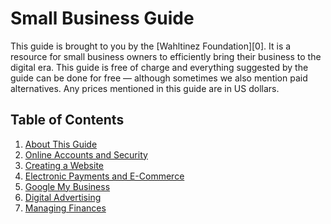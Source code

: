 # Small Business Guide

This guide is brought to you by the [Wahltinez Foundation][0]. It is a resource
for small business owners to efficiently bring their business to the digital era. This guide is free
of charge and everything suggested by the guide can be done for free — although sometimes we also
mention paid alternatives. Any prices mentioned in this guide are in US dollars.

## Table of Contents

1. [About This Guide](#about-this-guide)
1. [Online Accounts and Security](#online-accounts-and-security)
1. [Creating a Website](#creating-a-website)
1. [Electronic Payments and E-Commerce](#electronic-payments-and-e-commerce)
1. [Google My Business](#google-my-business)
1. [Digital Advertising](#digital-advertising)
1. [Managing Finances](#managing-finances)
